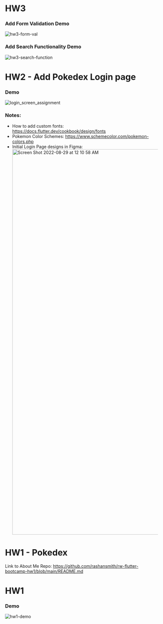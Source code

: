 # HW3 
### Add Form Validation Demo
![hw3-form-val](https://user-images.githubusercontent.com/6632748/192352239-2d26f4a5-5c8e-4ed0-8682-91cfd273655a.gif)

### Add Search Functionality Demo
![hw3-search-function](https://user-images.githubusercontent.com/6632748/192375041-9bf321e3-cdc2-42da-9947-4e5a6b8ff288.gif)


# HW2 - Add Pokedex Login page
### Demo
![login_screen_assignment](https://user-images.githubusercontent.com/6632748/187119743-4c023ea6-271d-4701-95e2-0b0bb3b13ae4.gif)


### Notes:
- How to add custom fonts: https://docs.flutter.dev/cookbook/design/fonts
- Pokemon Color Schemes: https://www.schemecolor.com/pokemon-colors.php
- Initial Login Page designs in Figma:
  <img width="1270" alt="Screen Shot 2022-08-29 at 12 10 58 AM" src="https://user-images.githubusercontent.com/6632748/187121558-df3d7cb6-08d3-4ad9-b8a3-368e312b30a8.png">


# HW1 - Pokedex

Link to About Me Repo: https://github.com/rashansmith/rw-flutter-bootcamp-hw1/blob/main/README.md

# HW1
### Demo
![hw1-demo](https://user-images.githubusercontent.com/6632748/186008185-a2369659-9077-462b-bc11-9febb109a945.gif)






